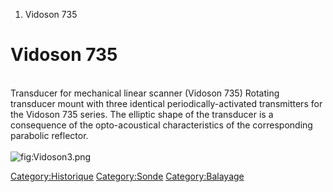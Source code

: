 1.  Vidoson 735

Vidoson 735
===========

\
Transducer for mechanical linear scanner (Vidoson 735) Rotating
transducer mount with three identical periodically-activated
transmitters for the Vidoson 735 series. The elliptic shape of the
transducer is a consequence of the opto-acoustical characteristics of
the corresponding parabolic reflector.\
\
![](Vidoson3.png "fig:Vidoson3.png")

<Category:Historique> <Category:Sonde> <Category:Balayage>
